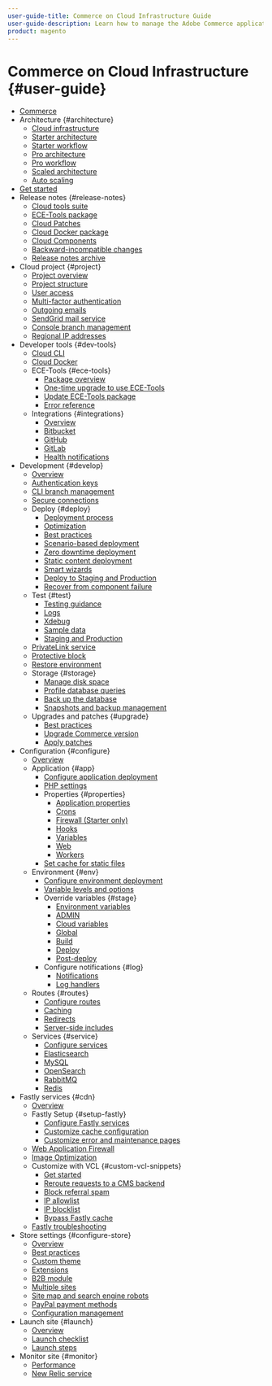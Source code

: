 ```yaml
---
user-guide-title: Commerce on Cloud Infrastructure Guide
user-guide-description: Learn how to manage the Adobe Commerce application on cloud infrastructure.
product: magento
---
```


# Commerce on Cloud Infrastructure {#user-guide}

+ [Commerce](overview.md)
+ Architecture {#architecture}
    + [Cloud infrastructure](architecture/cloud-architecture.md)
    + [Starter architecture](architecture/starter-architecture.md)
    + [Starter workflow](architecture/starter-develop-deploy-workflow.md)
    + [Pro architecture](architecture/pro-architecture.md)
    + [Pro workflow](architecture/pro-develop-deploy-workflow.md)
    + [Scaled architecture](architecture/scaled-architecture.md)
    + [Auto scaling](architecture/autoscaling.md)
+ [Get started](https://experienceleague.adobe.com/docs/commerce-cloud-service/start/overview.html)
+ Release notes {#release-notes}
    + [Cloud tools suite](release-notes/cloud-tools-suite.md)
    + [ECE-Tools package](release-notes/ece-tools-package.md)
    + [Cloud Patches](release-notes/cloud-patches.md)
    + [Cloud Docker package](release-notes/cloud-docker.md)
    + [Cloud Components](release-notes/cloud-components.md)
    + [Backward-incompatible changes](release-notes/backward-incompatible-changes.md)
    + [Release notes archive](release-notes/cloud-release-archive.md)
+ Cloud project {#project}
    + [Project overview](project/overview.md)
    + [Project structure](project/file-structure.md)
    + [User access](project/user-access.md)
    + [Multi-factor authentication](project/multi-factor-authentication.md)
    + [Outgoing emails](project/outgoing-emails.md)
    + [SendGrid mail service](project/sendgrid.md)
    + [Console branch management](project/console-branches.md)
    + [Regional IP addresses](project/regional-ip-addresses.md)
+ Developer tools {#dev-tools}
    + [Cloud CLI](dev-tools/cloud-cli.md)
    + [Cloud Docker](dev-tools/cloud-docker.md)
    + ECE-Tools {#ece-tools}
        + [Package overview](dev-tools/package-overview.md)
        + [One-time upgrade to use ECE-Tools](dev-tools/install-package.md)
        + [Update ECE-Tools package](dev-tools/update-package.md)
        + [Error reference](dev-tools/error-reference.md)
    + Integrations {#integrations}
        + [Overview](integrations/overview.md)
        + [Bitbucket](integrations/bitbucket.md)
        + [GitHub](integrations/github.md)
        + [GitLab](integrations/gitlab.md)
        + [Health notifications](integrations/health-notifications.md)
+ Development {#develop}
    + [Overview](development/overview.md)
    + [Authentication keys](development/authentication-keys.md)
    + [CLI branch management](development/cli-branches.md)
    + [Secure connections](development/secure-connections.md)
    + Deploy {#deploy}
        + [Deployment process](deploy/process.md)
        + [Optimization](deploy/optimization.md)
        + [Best practices](deploy/best-practices.md)
        + [Scenario-based deployment](deploy/scenario-based.md)
        + [Zero downtime deployment](deploy/reduce-downtime.md)
        + [Static content deployment](deploy/static-content.md)
        + [Smart wizards](deploy/smart-wizards.md)
        + [Deploy to Staging and Production](deploy/staging-production.md)
        + [Recover from component failure](deploy/recover-failed-deployment.md)
    + Test {#test}
        + [Testing guidance](test/guidance.md)
        + [Logs](test/log-locations.md)
        + [Xdebug](test/debug.md)
        + [Sample data](test/sample-data.md)
        + [Staging and Production](test/staging-and-production.md)
    + [PrivateLink service](development/privatelink-service.md)
    + [Protective block](development/protective-block.md)
    + [Restore environment](development/restore-environment.md)
    + Storage {#storage}
        + [Manage disk space](storage/manage-disk-space.md)
        + [Profile database queries](storage/profile-database-queries.md)
        + [Back up the database](storage/database-dump.md)
        + [Snapshots and backup management](storage/snapshots.md)
    + Upgrades and patches {#upgrade}
        + [Best practices](development/best-practices.md)
        + [Upgrade Commerce version](development/commerce-version.md)
        + [Apply patches](development/apply-patches.md)
+ Configuration {#configure}
    + [Overview](environment/overview.md)
    + Application {#app}
        + [Configure application deployment](application/configure-app-yaml.md)
        + [PHP settings](application/php-settings.md)
        + Properties {#properties}
            + [Application properties](application/properties.md)
            + [Crons](application/crons-property.md)
            + [Firewall (Starter only)](application/firewall-property.md)
            + [Hooks](application/hooks-property.md)
            + [Variables](application/variables-property.md)
            + [Web](application/web-property.md)
            + [Workers](application/workers-property.md)
        + [Set cache for static files](application/set-cache.md)
    + Environment {#env}
        + [Configure environment deployment](environment/configure-env-yaml.md)
        + [Variable levels and options](environment/variable-levels.md)
        + Override variables {#stage}
            + [Environment variables](environment/variables-intro.md)
            + [ADMIN](environment/variables-admin.md)
            + [Cloud variables](environment/variables-cloud.md)
            + [Global](environment/variables-global.md)
            + [Build](environment/variables-build.md)
            + [Deploy](environment/variables-deploy.md)
            + [Post-deploy](environment/variables-post-deploy.md)
        + Configure notifications {#log}
            + [Notifications](environment/set-up-notifications.md)
            + [Log handlers](environment/log-handlers.md)
    + Routes {#routes}
        + [Configure routes](routes/routes-yaml.md)
        + [Caching](routes/caching.md)
        + [Redirects](routes/redirects.md)
        + [Server-side includes](routes/server-side-includes.md)
    + Services {#service}
        + [Configure services](services/services-yaml.md)
        + [Elasticsearch](services/elasticsearch.md)
        + [MySQL](services/mysql.md)
        + [OpenSearch](services/opensearch.md)
        + [RabbitMQ](services/rabbitmq.md)
        + [Redis](services/redis.md)
+ Fastly services {#cdn}
    + [Overview](cdn/fastly.md)
    + Fastly Setup {#setup-fastly}
        + [Configure Fastly services](cdn/fastly-configuration.md)
        + [Customize cache configuration](cdn/fastly-custom-cache-configuration.md)
        + [Customize error and maintenance pages](cdn/fastly-custom-response.md)
    + [Web Application Firewall](cdn/fastly-waf-service.md)
    + [Image Optimization](cdn/fastly-image-optimization.md)
    + Customize with VCL {#custom-vcl-snippets}
        + [Get started](cdn/fastly-vcl-custom-snippets.md)
        + [Reroute requests to a CMS backend](cdn/fastly-vcl-wordpress.md)
        + [Block referral spam](cdn/fastly-vcl-badreferer.md)
        + [IP allowlist](cdn/fastly-vcl-allowlist.md)
        + [IP blocklist](cdn/fastly-vcl-blocking.md)
        + [Bypass Fastly cache](cdn/fastly-vcl-bypass-to-origin.md)
    + [Fastly troubleshooting](cdn/fastly-troubleshooting.md)
+ Store settings {#configure-store}
    + [Overview](store/overview.md)
    + [Best practices](store/best-practices.md)
    + [Custom theme](store/custom-theme.md)
    + [Extensions](store/extensions.md)
    + [B2B module](store/b2b-module.md)
    + [Multiple sites](store/multiple-sites.md)
    + [Site map and search engine robots](store/robots-sitemap.md)
    + [PayPal payment methods](store/paypal.md)
    + [Configuration management](store/store-settings.md)
+ Launch site {#launch}
    + [Overview](launch/overview.md)
    + [Launch checklist](launch/checklist.md)
    + [Launch steps](launch/steps.md)
+ Monitor site {#monitor}
    + [Performance](monitor/performance.md)
    + [New Relic service](monitor/new-relic.md)
